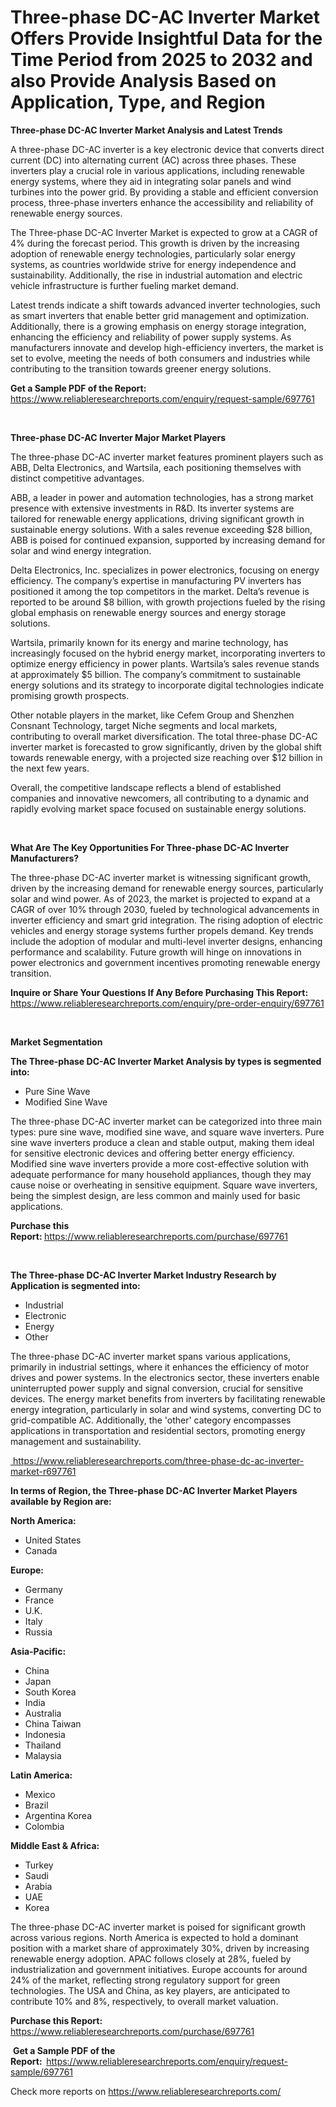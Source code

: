 <p><h1>Three-phase DC-AC Inverter Market Offers Provide Insightful Data for the Time Period from 2025 to 2032 and also Provide Analysis Based on Application, Type, and Region</h1></p><p><strong>Three-phase DC-AC Inverter Market Analysis and Latest Trends</strong></p>
<p><p>A three-phase DC-AC inverter is a key electronic device that converts direct current (DC) into alternating current (AC) across three phases. These inverters play a crucial role in various applications, including renewable energy systems, where they aid in integrating solar panels and wind turbines into the power grid. By providing a stable and efficient conversion process, three-phase inverters enhance the accessibility and reliability of renewable energy sources.</p><p>The Three-phase DC-AC Inverter Market is expected to grow at a CAGR of 4% during the forecast period. This growth is driven by the increasing adoption of renewable energy technologies, particularly solar energy systems, as countries worldwide strive for energy independence and sustainability. Additionally, the rise in industrial automation and electric vehicle infrastructure is further fueling market demand. </p><p>Latest trends indicate a shift towards advanced inverter technologies, such as smart inverters that enable better grid management and optimization. Additionally, there is a growing emphasis on energy storage integration, enhancing the efficiency and reliability of power supply systems. As manufacturers innovate and develop high-efficiency inverters, the market is set to evolve, meeting the needs of both consumers and industries while contributing to the transition towards greener energy solutions.</p></p>
<p><strong>Get a Sample PDF of the Report:&nbsp;</strong> <a href="https://www.reliableresearchreports.com/enquiry/request-sample/697761?utm_campaign=2746&utm_medium=2&utm_source=Github&utm_content=ia&utm_term=28022025&utm_id=three-phase-dc-ac-inverter">https://www.reliableresearchreports.com/enquiry/request-sample/697761</a></p>
<p>&nbsp;</p>
<p><strong>Three-phase DC-AC Inverter Major Market Players</strong></p>
<p><p>The three-phase DC-AC inverter market features prominent players such as ABB, Delta Electronics, and Wartsila, each positioning themselves with distinct competitive advantages. </p><p>ABB, a leader in power and automation technologies, has a strong market presence with extensive investments in R&D. Its inverter systems are tailored for renewable energy applications, driving significant growth in sustainable energy solutions. With a sales revenue exceeding $28 billion, ABB is poised for continued expansion, supported by increasing demand for solar and wind energy integration.</p><p>Delta Electronics, Inc. specializes in power electronics, focusing on energy efficiency. The company’s expertise in manufacturing PV inverters has positioned it among the top competitors in the market. Delta’s revenue is reported to be around $8 billion, with growth projections fueled by the rising global emphasis on renewable energy sources and energy storage solutions.</p><p>Wartsila, primarily known for its energy and marine technology, has increasingly focused on the hybrid energy market, incorporating inverters to optimize energy efficiency in power plants. Wartsila’s sales revenue stands at approximately $5 billion. The company’s commitment to sustainable energy solutions and its strategy to incorporate digital technologies indicate promising growth prospects.</p><p>Other notable players in the market, like Cefem Group and Shenzhen Consnant Technology, target Niche segments and local markets, contributing to overall market diversification. The total three-phase DC-AC inverter market is forecasted to grow significantly, driven by the global shift towards renewable energy, with a projected size reaching over $12 billion in the next few years.</p><p>Overall, the competitive landscape reflects a blend of established companies and innovative newcomers, all contributing to a dynamic and rapidly evolving market space focused on sustainable energy solutions.</p></p>
<p>&nbsp;</p>
<p><strong>What Are The Key Opportunities For Three-phase DC-AC Inverter Manufacturers?</strong></p>
<p><p>The three-phase DC-AC inverter market is witnessing significant growth, driven by the increasing demand for renewable energy sources, particularly solar and wind power. As of 2023, the market is projected to expand at a CAGR of over 10% through 2030, fueled by technological advancements in inverter efficiency and smart grid integration. The rising adoption of electric vehicles and energy storage systems further propels demand. Key trends include the adoption of modular and multi-level inverter designs, enhancing performance and scalability. Future growth will hinge on innovations in power electronics and government incentives promoting renewable energy transition.</p></p>
<p><strong>Inquire or Share Your Questions If Any Before Purchasing This Report:</strong> <a href="https://www.reliableresearchreports.com/enquiry/pre-order-enquiry/697761?utm_campaign=2746&utm_medium=2&utm_source=Github&utm_content=ia&utm_term=28022025&utm_id=three-phase-dc-ac-inverter">https://www.reliableresearchreports.com/enquiry/pre-order-enquiry/697761</a></p>
<p>&nbsp;</p>
<p><strong>Market Segmentation</strong></p>
<p><strong>The Three-phase DC-AC Inverter Market Analysis by types is segmented into:</strong></p>
<p><ul><li>Pure Sine Wave</li><li>Modified Sine Wave</li></ul></p>
<p><p>The three-phase DC-AC inverter market can be categorized into three main types: pure sine wave, modified sine wave, and square wave inverters. Pure sine wave inverters produce a clean and stable output, making them ideal for sensitive electronic devices and offering better energy efficiency. Modified sine wave inverters provide a more cost-effective solution with adequate performance for many household appliances, though they may cause noise or overheating in sensitive equipment. Square wave inverters, being the simplest design, are less common and mainly used for basic applications.</p></p>
<p><strong>Purchase this Report:&nbsp;</strong><a href="https://www.reliableresearchreports.com/purchase/697761?utm_campaign=2746&utm_medium=2&utm_source=Github&utm_content=ia&utm_term=28022025&utm_id=three-phase-dc-ac-inverter">https://www.reliableresearchreports.com/purchase/697761</a></p>
<p>&nbsp;</p>
<p><strong>The Three-phase DC-AC Inverter Market Industry Research by Application is segmented into:</strong></p>
<p><ul><li>Industrial</li><li>Electronic</li><li>Energy</li><li>Other</li></ul></p>
<p><p>The three-phase DC-AC inverter market spans various applications, primarily in industrial settings, where it enhances the efficiency of motor drives and power systems. In the electronics sector, these inverters enable uninterrupted power supply and signal conversion, crucial for sensitive devices. The energy market benefits from inverters by facilitating renewable energy integration, particularly in solar and wind systems, converting DC to grid-compatible AC. Additionally, the 'other' category encompasses applications in transportation and residential sectors, promoting energy management and sustainability.</p></p>
<p><a href="https://www.reliableresearchreports.com/three-phase-dc-ac-inverter-market-r697761?utm_campaign=2746&utm_medium=2&utm_source=Github&utm_content=ia&utm_term=28022025&utm_id=three-phase-dc-ac-inverter">&nbsp;https://www.reliableresearchreports.com/three-phase-dc-ac-inverter-market-r697761</a></p>
<p><strong>In terms of Region, the Three-phase DC-AC Inverter Market Players available by Region are:</strong></p>
<p>
    <p> <strong> North America: </strong>
        <ul>
            <li>United States</li>
            <li>Canada</li>
        </ul>
        </p> 
    <p> <strong> Europe: </strong>
        <ul>
            <li>Germany</li>
            <li>France</li>
            <li>U.K.</li>
            <li>Italy</li>
            <li>Russia</li>
        </ul>
        </p> 
    <p> <strong> Asia-Pacific: </strong>
        <ul>
            <li>China</li>
            <li>Japan</li>
            <li>South Korea</li>
            <li>India</li>
            <li>Australia</li>
            <li>China Taiwan</li>
            <li>Indonesia</li>
            <li>Thailand</li>
            <li>Malaysia</li>
        </ul>
        </p> 
    <p> <strong> Latin America: </strong>
        <ul>
            <li>Mexico</li>
            <li>Brazil</li>
            <li>Argentina Korea</li>
            <li>Colombia</li>
        </ul>
        </p> 
    <p> <strong> Middle East & Africa: </strong>
        <ul>
            <li>Turkey</li>
            <li>Saudi</li>
            <li>Arabia</li>
            <li>UAE</li>
            <li>Korea</li>
        </ul>
    </p>
    </p>
<p><p>The three-phase DC-AC inverter market is poised for significant growth across various regions. North America is expected to hold a dominant position with a market share of approximately 30%, driven by increasing renewable energy adoption. APAC follows closely at 28%, fueled by industrialization and government initiatives. Europe accounts for around 24% of the market, reflecting strong regulatory support for green technologies. The USA and China, as key players, are anticipated to contribute 10% and 8%, respectively, to overall market valuation.</p></p>
<p><strong>Purchase this Report: </strong><a href="https://www.reliableresearchreports.com/purchase/697761?utm_campaign=2746&utm_medium=2&utm_source=Github&utm_content=ia&utm_term=28022025&utm_id=three-phase-dc-ac-inverter">https://www.reliableresearchreports.com/purchase/697761</a></p>
<p>&nbsp;<strong>Get a Sample PDF of the Report:&nbsp;&nbsp;</strong><a href="https://www.reliableresearchreports.com/enquiry/request-sample/697761?utm_campaign=2746&utm_medium=2&utm_source=Github&utm_content=ia&utm_term=28022025&utm_id=three-phase-dc-ac-inverter">https://www.reliableresearchreports.com/enquiry/request-sample/697761</a></p>
<p><strong></strong></p>
<p>Check more reports on <a href="https://www.reliableresearchreports.com/?utm_campaign=2746&utm_medium=2&utm_source=Github&utm_content=ia&utm_term=28022025&utm_id=three-phase-dc-ac-inverter">https://www.reliableresearchreports.com/</a></p>